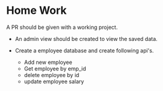 # Home Work

A PR should be given with a working project.
- An admin view should be created to view the saved data.
- Create a employee database and create following api's.
  
    - Add new employee
    - Get employee by emp_id
    - delete employee by id
    - update employee salary

